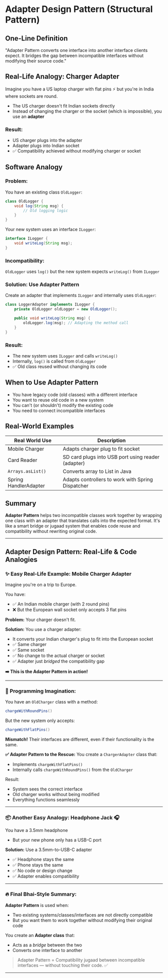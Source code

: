 # Adapter Design Pattern (Structural Pattern)

## One-Line Definition

"Adapter Pattern converts one interface into another interface clients expect. It bridges the gap between incompatible interfaces without modifying their source code."

## Real-Life Analogy: Charger Adapter

Imagine you have a US laptop charger with flat pins ⚡ but you're in India where sockets are round.

* The US charger doesn't fit Indian sockets directly
* Instead of changing the charger or the socket (which is impossible), you use an **adapter**

### Result:

* US charger plugs into the adapter
* Adapter plugs into Indian socket
* ✅ Compatibility achieved without modifying charger or socket

## Software Analogy

### Problem:

You have an existing class `OldLogger`:

```java
class OldLogger {
    void log(String msg) {
        // Old logging logic
    }
}
```

Your new system uses an interface `ILogger`:

```java
interface ILogger {
    void writeLog(String msg);
}
```

### Incompatibility:

`OldLogger` uses `log()` but the new system expects `writeLog()` from `ILogger`

### Solution: Use Adapter Pattern

Create an adapter that implements `ILogger` and internally uses `OldLogger`:

```java
class LoggerAdapter implements ILogger {
    private OldLogger oldLogger = new OldLogger();

    public void writeLog(String msg) {
        oldLogger.log(msg); // Adapting the method call
    }
}
```

### Result:

* The new system uses `ILogger` and calls `writeLog()`
* Internally, `log()` is called from `OldLogger`
* ✅ Old class reused without changing its code

## When to Use Adapter Pattern

* You have legacy code (old classes) with a different interface
* You want to reuse old code in a new system
* You can't (or shouldn't) modify the existing code
* You need to connect incompatible interfaces

## Real-World Examples

| Real World Use        | Description                                        |
| --------------------- | -------------------------------------------------- |
| Mobile Charger        | Adapts charger plug to fit socket                  |
| Card Reader           | SD card plugs into USB port using reader (adapter) |
| `Arrays.asList()`     | Converts array to List in Java                     |
| Spring HandlerAdapter | Adapts controllers to work with Spring Dispatcher  |

## Summary

**Adapter Pattern** helps two incompatible classes work together by wrapping one class with an adapter that translates calls into the expected format. It's like a smart bridge or jugaad system that enables code reuse and compatibility without rewriting original code.

---

## Adapter Design Pattern: Real-Life & Code Analogies

### ✨ Easy Real-Life Example: Mobile Charger Adapter

Imagine you're on a trip to Europe.

You have:

* ✅ An Indian mobile charger (with 2 round pins)
* ❌ But the European wall socket only accepts 3 flat pins

**Problem:** Your charger doesn't fit.

**Solution:** You use a charger adapter:

* It converts your Indian charger's plug to fit into the European socket
* ✅ Same charger
* ✅ Same socket
* ✅ No change to the actual charger or socket
* ✅ Adapter just *bridged* the compatibility gap

**➡️ This is the Adapter Pattern in action!**

---

### 🧠 Programming Imagination:

You have an `OldCharger` class with a method:

```java
chargeWithRoundPins()
```

But the new system only accepts:

```java
chargeWithFlatPins()
```

**Mismatch!** Their interfaces are different, even if their functionality is the same.

**✅ Adapter Pattern to the Rescue:**
You create a `ChargerAdapter` class that:

* Implements `chargeWithFlatPins()`
* Internally calls `chargeWithRoundPins()` from the `OldCharger`

Result:

* System sees the correct interface
* Old charger works without being modified
* Everything functions seamlessly

---

### 📦 Another Easy Analogy: Headphone Jack 🎧

You have a 3.5mm headphone

* But your new phone only has a USB-C port

**Solution:** Use a 3.5mm-to-USB-C adapter

* ✅ Headphone stays the same
* ✅ Phone stays the same
* ✅ No code or design change
* ✅ Adapter enables compatibility

---

### 🔥 Final Bhai-Style Summary:

**Adapter Pattern** is used when:

* Two existing systems/classes/interfaces are not directly compatible
* But you want them to work together without modifying their original code

You create an **Adapter class** that:

* Acts as a *bridge* between the two
* Converts one interface to another

> Adapter Pattern = Compatibility jugaad between incompatible interfaces — without touching their code. ✅

---